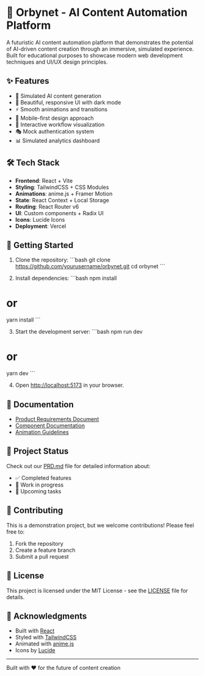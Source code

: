# 🌟 Orbynet - AI Content Automation Platform

A futuristic AI content automation platform that demonstrates the potential of AI-driven content creation through an immersive, simulated experience. Built for educational purposes to showcase modern web development techniques and UI/UX design principles.

## ✨ Features

- 🤖 Simulated AI content generation
- 🎨 Beautiful, responsive UI with dark mode
- ⚡ Smooth animations and transitions
- 📱 Mobile-first design approach
- 🔄 Interactive workflow visualization
- 🎭 Mock authentication system
- 📊 Simulated analytics dashboard

## 🛠️ Tech Stack

- **Frontend**: React + Vite
- **Styling**: TailwindCSS + CSS Modules
- **Animations**: anime.js + Framer Motion
- **State**: React Context + Local Storage
- **Routing**: React Router v6
- **UI**: Custom components + Radix UI
- **Icons**: Lucide Icons
- **Deployment**: Vercel

## 🚀 Getting Started

1. Clone the repository:
\`\`\`bash
git clone https://github.com/yourusername/orbynet.git
cd orbynet
\`\`\`

2. Install dependencies:
\`\`\`bash
npm install
# or
yarn install
\`\`\`

3. Start the development server:
\`\`\`bash
npm run dev
# or
yarn dev
\`\`\`

4. Open [http://localhost:5173](http://localhost:5173) in your browser.

## 📖 Documentation

- [Product Requirements Document](./PRD.md)
- [Component Documentation](./docs/components.md)
- [Animation Guidelines](./docs/animations.md)

## 🎯 Project Status

Check out our [PRD.md](./PRD.md) file for detailed information about:
- ✅ Completed features
- 🚧 Work in progress
- 📌 Upcoming tasks

## 🤝 Contributing

This is a demonstration project, but we welcome contributions! Please feel free to:
1. Fork the repository
2. Create a feature branch
3. Submit a pull request

## 📄 License

This project is licensed under the MIT License - see the [LICENSE](LICENSE) file for details.

## 🙏 Acknowledgments

- Built with [React](https://reactjs.org/)
- Styled with [TailwindCSS](https://tailwindcss.com/)
- Animated with [anime.js](https://animejs.com/)
- Icons by [Lucide](https://lucide.dev/)

---

Built with ❤️ for the future of content creation
